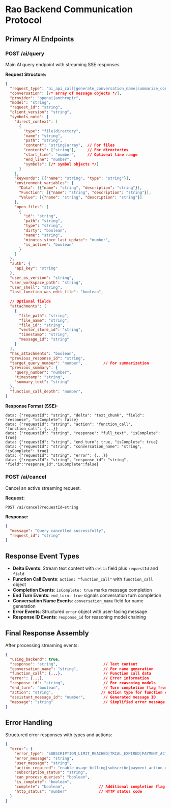 # Rao Backend Communication Protocol

## Primary AI Endpoints

### POST /ai/query

Main AI query endpoint with streaming SSE responses.

**Request Structure:**
```json
{
  "request_type": "ai_api_call|generate_conversation_name|summarize_conversation",
  "conversation": [/* array of message objects */],
  "provider": "openai|anthropic",
  "model": "string",
  "request_id": "string",
  "client_version": "string",
  "symbols_note": {
    "direct_context": [
      {
        "type": "file|directory",
        "name": "string",
        "path": "string",
        "content": "string|array",  // For files
        "contents": ["string"],     // For directories
        "start_line": "number",     // Optional line range
        "end_line": "number",
        "symbols": [/* symbol objects */]
      }
    ],
    "keywords": [{"name": "string", "type": "string"}],
    "environment_variables": {
      "Data": [{"name": "string", "description": "string"}],
      "Function": [{"name": "string", "description": "string"}],
      "Value": [{"name": "string", "description": "string"}]
    },
    "open_files": [
      {
        "id": "string",
        "path": "string",
        "type": "string",
        "dirty": "boolean",
        "name": "string",
        "minutes_since_last_update": "number",
        "is_active": "boolean"
      }
    ]
  },
  "auth": {
    "api_key": "string"
  },
  "user_os_version": "string",
  "user_workspace_path": "string",
  "user_shell": "string",
  "last_function_was_edit_file": "boolean",
  
  // Optional fields
  "attachments": [
    {
      "file_path": "string",
      "file_name": "string",
      "file_id": "string",
      "vector_store_id": "string",
      "timestamp": "string",
      "message_id": "string"
    }
  ],
  "has_attachments": "boolean",
  "previous_response_id": "string",
  "target_query_number": "number",         // For summarization
  "previous_summary": {
    "query_number": "number",
    "timestamp": "string",
    "summary_text": "string"
  },
  "function_call_depth": "number",
}
```

**Response Format (SSE):**
```
data: {"requestId": "string", "delta": "text_chunk", "field": "response", "isComplete": false}
data: {"requestId": "string", "action": "function_call", "function_call": {...}}
data: {"requestId": "string", "response": "full_text", "isComplete": true}
data: {"requestId": "string", "end_turn": true, "isComplete": true}
data: {"requestId": "string", "conversation_name": "string", "isComplete": true}
data: {"requestId": "string", "error": {...}}
data: {"requestId": "string", "response_id": "string", "field":"response_id","isComplete":false}
```

### POST /ai/cancel

Cancel an active streaming request.

**Request:**
```
POST /ai/cancel?requestId=string
```

**Response:**
```json
{
  "message": "Query cancelled successfully",
  "request_id": "string"
}
```

## Response Event Types

- **Delta Events**: Stream text content with `delta` field plus `requestId` and `field`
- **Function Call Events**: `action: "function_call"` with `function_call` object
- **Completion Events**: `isComplete: true` marks message completion
- **End Turn Events**: `end_turn: true` signals conversation turn completion
- **Conversation Name Events**: `conversation_name` field for name generation
- **Error Events**: Structured `error` object with user-facing message
- **Response ID Events**: `response_id` for reasoning model chaining

## Final Response Assembly

After processing streaming events:

```json
{
  "using_backend": true,
  "response": "string",                    // Text content
  "conversation_name": "string",           // For name generation
  "function_call": {...},                  // Function call data
  "error": {...},                          // Error information
  "response_id": "string",                 // For reasoning models
  "end_turn": "boolean",                   // Turn completion flag from Anthropic
  "action": "string",                     // Action type for function calls
  "assistant_message_id": "number",        // Generated message ID
  "message": "string"                      // Simplified error message
}
```

## Error Handling

Structured error responses with types and actions:

```json
{
  "error": {
    "error_type": "SUBSCRIPTION_LIMIT_REACHED|TRIAL_EXPIRED|PAYMENT_ACTION_REQUIRED|OVERAGE_PAYMENT_FAILED|...",
    "error_message": "string",
    "user_message": "string",
    "action_required": "enable_usage_billing|subscribe|payment_action_required|retry_payment|...",
    "subscription_status": "string",
    "can_process_queries": "boolean",
    "is_complete": "boolean",
    "complete": "boolean",               // Additional completion flag
    "http_status": "number"              // HTTP status code
  }
}
```